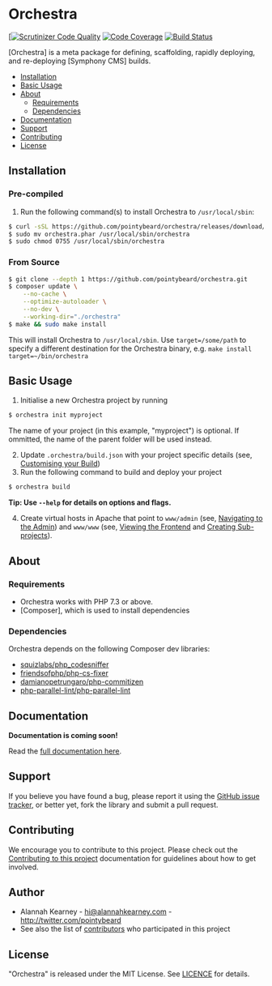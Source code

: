 # Orchestra

[[![Scrutinizer Code Quality](https://scrutinizer-ci.com/g/pointybeard/orchestra/badges/quality-score.png?b=master)][ext-scrutinizer]
[![Code Coverage](https://scrutinizer-ci.com/g/pointybeard/orchestra/badges/coverage.png?b=master)][ext-scrutinizer]
[![Build Status](https://scrutinizer-ci.com/g/pointybeard/orchestra/badges/build.png?b=master)][ext-scrutinizer]

[Orchestra] is a meta package for defining, scaffolding, rapidly deploying, and re-deploying [Symphony CMS] builds.

-   [Installation](#installation)
-   [Basic Usage](#basic-usage)
-   [About](#about)
    -   [Requirements](#dependencies)
    -   [Dependencies](#dependencies)
-   [Documentation](#documentation)
-   [Support](#support)
-   [Contributing](#contributing)
-   [License](#license)

## Installation

### Pre-compiled

1. Run the following command(s) to install Orchestra to `/usr/local/sbin`:

```bash
$ curl -sSL https://github.com/pointybeard/orchestra/releases/download/1.0.0/orchestra.phar > orchestra.phar
$ sudo mv orchestra.phar /usr/local/sbin/orchestra
$ sudo chmod 0755 /usr/local/sbin/orchestra
```

### From Source

```bash
$ git clone --depth 1 https://github.com/pointybeard/orchestra.git
$ composer update \
    --no-cache \
    --optimize-autoloader \
    --no-dev \
    --working-dir="./orchestra"
$ make && sudo make install
```

This will install Orchestra to `/usr/local/sbin`. Use `target=/some/path` to specify a different destination for the Orchestra binary, e.g. `make install target=~/bin/orchestra`

## Basic Usage

1. Initialise a new Orchestra project by running

```bash
$ orchestra init myproject
```
The name of your project (in this example, "myproject") is optional. If ommitted, the name of the parent folder will be used instead.

2. Update `.orchestra/build.json` with your project specific details (see, [Customising your Build](.docs/01_basics.md#customising-your-build))
3. Run the following command to build and deploy your project

```bash
$ orchestra build
```

**Tip: Use `--help` for details on options and flags.**

4. Create virtual hosts in Apache that point to `www/admin` (see, [Navigating to the Admin](.docs/01_basics.md#navigating-to-the-admin)) and `www/www` (see, [Viewing the Frontend](.docs/01_basics.md#viewing-the-frontend) and [Creating Sub-projects](.docs/01_basics.md#creating-sub-projects)).

## About

### Requirements

-   Orchestra works with PHP 7.3 or above.
-   [Composer], which is used to install dependencies

### Dependencies

Orchestra depends on the following Composer dev libraries:

- [squizlabs/php_codesniffer][dep-php_codesniffer]
- [friendsofphp/php-cs-fixer][dep-friendsofphp/php-cs-fixer]
- [damianopetrungaro/php-commitizen][dep-php-commitizen]
- [php-parallel-lint/php-parallel-lint][dep-php-parallel-lint]

## Documentation

**Documentation is coming soon!**

Read the [full documentation here][ext-docs].

## Support

If you believe you have found a bug, please report it using the [GitHub issue tracker][ext-issues],
or better yet, fork the library and submit a pull request.

## Contributing

We encourage you to contribute to this project. Please check out the [Contributing to this project][doc-CONTRIBUTING] documentation for guidelines about how to get involved.

## Author
-   Alannah Kearney - hi@alannahkearney.com - http://twitter.com/pointybeard
-   See also the list of [contributors][ext-contributor] who participated in this project

## License
"Orchestra" is released under the MIT License. See [LICENCE][doc-LICENCE] for details.

[doc-CONTRIBUTING]: https://github.com/pointybeard/orchestra/blob/master/CONTRIBUTING.md
[doc-LICENCE]: http://www.opensource.org/licenses/MIT
[ext-issues]: https://github.com/pointybeard/orchestra/issues
[ext-Symphony CMS]: http://getsymphony.com
[ext-Composer]: http://getcomposer.com
[ext-Orchestra]: https://github.com/pointybeard/orchestra
[ext-contributor]: https://github.com/pointybeard/orchestra/contributors
[ext-docs]: https://github.com/pointybeard/orchestra/blob/master/.docs/toc.md
[ext-scrutinizer]: https://scrutinizer-ci.com/g/pointybeard/orchestra/?branch=master
[dep-php_codesniffer]: https://github.com/squizlabs/php_codesniffer
[dep-friendsofphp/php-cs-fixer]: https://github.com/friendsofphp/php-cs-fixer
[dep-php-commitizen]: https://github.com/damianopetrungaro/php-commitizen
[dep-php-parallel-lint]: https://github.com/php-parallel-lint/php-parallel-lint
